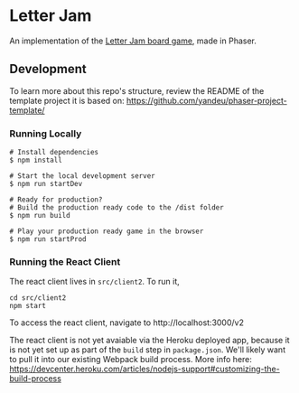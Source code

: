 # Letter Jam

An implementation of the [Letter Jam board game](https://boardgamegeek.com/boardgame/275467/letter-jam), made in Phaser.

## Development

To learn more about this repo's structure, review the README of the template project it is based on: https://github.com/yandeu/phaser-project-template/

### Running Locally

```
# Install dependencies
$ npm install

# Start the local development server
$ npm run startDev

# Ready for production?
# Build the production ready code to the /dist folder
$ npm run build

# Play your production ready game in the browser
$ npm run startProd
```

### Running the React Client

The react client lives in `src/client2`. To run it,

```
cd src/client2
npm start
```

To access the react client, navigate to http://localhost:3000/v2

The react client is not yet avaiable via the Heroku deployed app, because it is not yet set up as part of the `build` step in `package.json`.
We'll likely want to pull it into our existing Webpack build process.
More info here: https://devcenter.heroku.com/articles/nodejs-support#customizing-the-build-process
